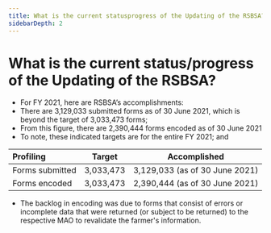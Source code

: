 ```yaml
---
title: What is the current statusprogress of the Updating of the RSBSA?
sidebarDepth: 2
---
```


# What is the current status/progress of the Updating of the RSBSA?


 - For FY 2021, here are RSBSA’s accomplishments:
 - There are 3,129,033 submitted forms as of 30 June 2021, which is beyond the target of 3,033,473 forms;
 - From this figure, there are 2,390,444 forms encoded as of 30 June 2021
 - To note, these indicated targets are for the entire FY 2021; and
 
 | Profiling 		| Target 	|  Accomplished					 |
 | :--------------- | :-------: | :----------------------------: |
 | Forms submitted	| 3,033,473	| 3,129,033 (as of 30 June 2021) |
 | Forms encoded	| 3,033,473 | 2,390,444 (as of 30 June 2021) |

 - The backlog in encoding was due to forms that consist of errors or incomplete data that were returned (or subject to be returned) to the respective MAO to revalidate the farmer's information.
